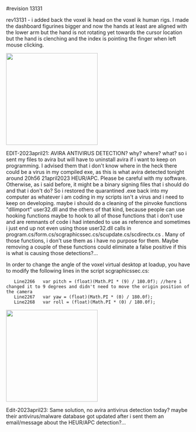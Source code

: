 #revision 13131

rev13131 - i added back the voxel ik head on the voxel ik human rigs. I made the dashboard figurines bigger and now the hands at least are aligned with the lower arm 
but the hand is not rotating yet towards the cursor location but the hand is clenching and the index is pointing the finger when left mouse clicking.

<img WIDTH=250 src="https://github.com/ninekorn/gif-resources/blob/main/Capture%20d%E2%80%99%C3%A9cran%202023-04-23%20071034.jpg" border="0">

EDIT-2023april21: AVIRA ANTIVIRUS DETECTION? why? where? what? so i sent my files to avira but will have to uninstall avira if i want to keep on programming. 
I advised them that i don't know where in the heck there could be a virus in my compiled exe, as this is what avira detected tonight around 20h56 21april2023 HEUR/APC.
Please be careful with my software. Otherwise, as i said before, it might be a binary signing files that i should do and that i don't do? So i restored the 
quarantined .exe back into my computer as whatever i am coding in my scripts isn't a virus and i need to keep on developing. maybe i should do a cleaning of the pinvoke 
functions "dllimport" user32.dll and the others of that kind, because people can use hooking functions maybe to hook to all of those functions that i don't use and are
remnants of code i had intended to use as reference and sometimes i just end up not even using those user32.dll calls in 
program.cs/form.cs/scgraphicssec.cs/scupdate.cs/scdirectx.cs . Many of those functions, i don't use them as i have no purpose for them. Maybe removing a 
couple of these functions could eliminate a false positive if this is what is causing those detections?...

In order to change the angle of the voxel virtual desktop at loadup, you have to modify the following lines in the script scgraphicssec.cs:

       Line2266   var pitch = (float)(Math.PI * (9) / 180.0f); //here i changed it to 9 degrees and didn't need to move the origin position of the camera 
       Line2267   var yaw = (float)(Math.PI * (0) / 180.0f);
       Line2268   var roll = (float)(Math.PI * (0) / 180.0f);

<img WIDTH=250 src="https://github.com/ninekorn/gif-resources/blob/main/Capture%20d%E2%80%99%C3%A9cran%202023-04-23%20192918.jpg" border="0">

Edit-2023april23: Same solution, no avira antivirus detection today? maybe their antivirus/malware database got updated after i sent them an email/message about the HEUR/APC detection?...
